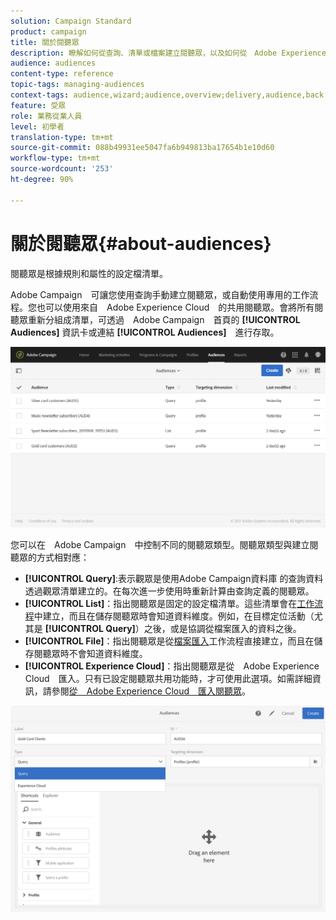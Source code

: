 ```yaml
---
solution: Campaign Standard
product: campaign
title: 關於閱聽眾
description: 瞭解如何從查詢、清單或檔案建立閱聽眾，以及如何從　Adobe Experience Cloud　匯入閱聽眾。
audience: audiences
content-type: reference
topic-tags: managing-audiences
context-tags: audience,wizard;audience,overview;delivery,audience,back
feature: 受眾
role: 業務從業人員
level: 初學者
translation-type: tm+mt
source-git-commit: 088b49931ee5047fa6b949813ba17654b1e10d60
workflow-type: tm+mt
source-wordcount: '253'
ht-degree: 90%

---
```



# 關於閱聽眾{#about-audiences}

閱聽眾是根據規則和屬性的設定檔清單。

Adobe Campaign　可讓您使用查詢手動建立閱聽眾，或自動使用專用的工作流程。您也可以使用來自　Adobe Experience Cloud　的共用閱聽眾。會將所有閱聽眾重新分組成清單，可透過　Adobe Campaign　首頁的 **[!UICONTROL Audiences]** 資訊卡或連結 **[!UICONTROL Audiences]**　進行存取。

![](assets/audience_1.png)

您可以在　Adobe Campaign　中控制不同的閱聽眾類型。閱聽眾類型與建立閱聽眾的方式相對應：

* **[!UICONTROL Query]**:表示觀眾是使用Adobe Campaign資料庫 [](../../automating/using/editing-queries.md#about-query-editor) 的查詢資料透過觀眾清單建立的。在每次進一步使用時重新計算由查詢定義的閱聽眾。
* **[!UICONTROL List]**：指出閱聽眾是固定的設定檔清單。這些清單會在[工作流程](../../automating/using/get-started-workflows.md)中建立，而且在儲存閱聽眾時會知道資料維度。例如，在目標定位活動（尤其是 **[!UICONTROL Query]**）之後，或是協調從檔案匯入的資料之後。
* **[!UICONTROL File]**：指出閱聽眾是從[檔案匯入](../../automating/using/load-file.md)工作流程直接建立，而且在儲存閱聽眾時不會知道資料維度。
* **[!UICONTROL Experience Cloud]**：指出閱聽眾是從　Adobe Experience Cloud　匯入。只有已設定閱聽眾共用功能時，才可使用此選項。如需詳細資訊，請參閱[從　Adobe Experience Cloud　匯入閱聽眾](../../integrating/using/sharing-audiences-with-audience-manager-or-people-core-service.md#importing-an-audience)。

![](assets/audience_type_selection.png)
